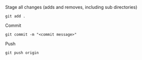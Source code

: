 Stage all changes (adds and removes, including sub directories)

````shell
git add .
````

Commit

````shell
git commit -m "<commit message>"
````

Push

````shell
git push origin
````
